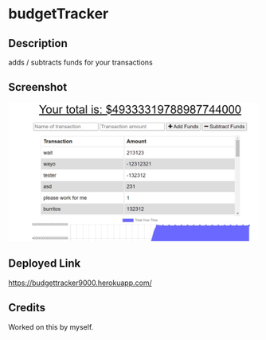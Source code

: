 # budgetTracker

## Description
adds / subtracts funds for your transactions

## Screenshot

![Screenshot](/assets/screenshot.png)

## Deployed Link

https://budgettracker9000.herokuapp.com/

## Credits
Worked on this by myself.
